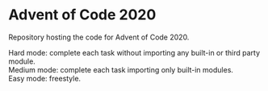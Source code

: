 # Advent of Code 2020

Repository hosting the code for Advent of Code 2020.  
  
Hard mode: complete each task without importing any built-in or third party module.  
Medium mode: complete each task importing only built-in modules.  
Easy mode: freestyle.  
